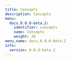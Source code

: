 ```yaml
---
title: Concepts
description: Concepts
menu:
  docs_0.8.0-beta.2:
    identifier: concepts
    name: Concepts
    weight: 20
menu_name: docs_0.8.0-beta.2
info:
  version: 0.8.0-beta.2
---
```


